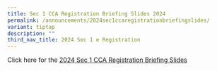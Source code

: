 ```yaml
---
title: Sec 1 CCA Registration Briefing Slides 2024
permalink: /announcements/2024sec1ccaregistrationbriefingslides/
variant: tiptap
description: ""
third_nav_title: 2024 Sec 1 e Registration
---
```

<p>Click here for the <a href="/files/2024_Sec_1_CCA_Registration_Briefing_Slides_School_Website.pdf" rel="noopener noreferrer nofollow" target="_blank">2024 Sec 1 CCA Registration Briefing Slides</a></p>